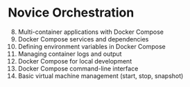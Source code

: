 # Novice Orchestration

8. Multi-container applications with Docker Compose
9. Docker Compose services and dependencies
10. Defining environment variables in Docker Compose
11. Managing container logs and output
12. Docker Compose for local development
13. Docker Compose command-line interface
14. Basic virtual machine management (start, stop, snapshot)
